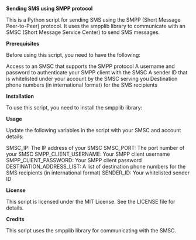 <p><b>Sending SMS using SMPP protocol</b></p>
This is a Python script for sending SMS using the SMPP (Short Message Peer-to-Peer) protocol. It uses the smpplib library to communicate with an SMSC (Short Message Service Center) to send SMS messages.

<p><b>Prerequisites</b></p>
Before using this script, you need to have the following:

Access to an SMSC that supports the SMPP protocol
A username and password to authenticate your SMPP client with the SMSC
A sender ID that is whitelisted under your account by the SMSC serving you
Destination phone numbers (in international format) for the SMS recipients

<p><b>Installation</b></p>
To use this script, you need to install the smpplib library:

<p><b>Usage</b></p>
Update the following variables in the script with your SMSC and account details:

SMSC_IP: The IP address of your SMSC
SMSC_PORT: The port number of your SMSC
SMPP_CLIENT_USERNAME: Your SMPP client username
SMPP_CLIENT_PASSWORD: Your SMPP client password
DESTINATION_ADDRESS_LIST: A list of destination phone numbers for the SMS recipients (in international format)
SENDER_ID: Your whitelisted sender ID

<p><b>License</b></p>
This script is licensed under the MIT License. See the LICENSE file for details.

<p><b>Credits</b></p>
This script uses the smpplib library for communicating with the SMSC.
